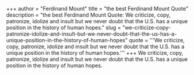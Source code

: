 +++
author = "Ferdinand Mount"
title = "the best Ferdinand Mount Quote"
description = "the best Ferdinand Mount Quote: We criticize, copy, patronize, idolize and insult but we never doubt that the U.S. has a unique position in the history of human hopes."
slug = "we-criticize-copy-patronize-idolize-and-insult-but-we-never-doubt-that-the-us-has-a-unique-position-in-the-history-of-human-hopes"
quote = '''We criticize, copy, patronize, idolize and insult but we never doubt that the U.S. has a unique position in the history of human hopes.'''
+++
We criticize, copy, patronize, idolize and insult but we never doubt that the U.S. has a unique position in the history of human hopes.
